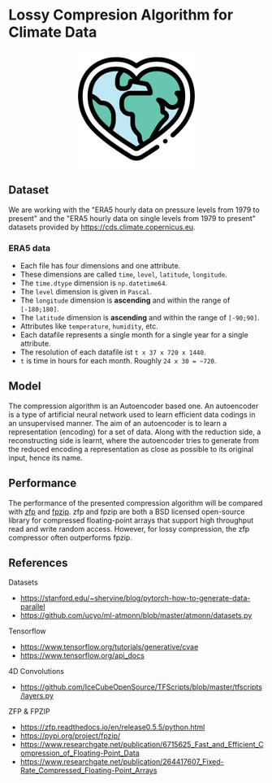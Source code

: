 # Lossy Compresion Algorithm for Climate Data

<p align=center>
  <img src="figures/planet-erde.png"  width="230" height="230"/>
</p>

## Dataset

We are working with the "ERA5 hourly data on pressure levels from 1979 to present" and the "ERA5 hourly data on single levels from 1979 to present" datasets provided by https://cds.climate.copernicus.eu.

### ERA5 data

- Each file has four dimensions and one attribute.
- These dimensions are called `time`, `level`, `latitude`, `longitude`.
- The `time.dtype` dimension is `np.datetime64`.
- The `level` dimension is given in `Pascal`.
- The `longitude` dimension is **ascending** and within the range of `[-180;180]`.
- The `latitude` dimension is **ascending** and within the range of `[-90;90]`.
- Attributes like `temperature`, `humidity`, etc.
- Each datafile represents a single month for a single year for a single attribute.
- The resolution of each datafile ist `t x 37 x 720 x 1440`.
- `t` is time in hours for each month. Roughly `24 x 30 = ~720`.

## Model

The compression algorithm is an Autoencoder based one. An autoencoder is a type of artificial neural network used to learn efficient data codings in an unsupervised manner. The aim of an autoencoder is to learn a representation (encoding) for a set of data. Along with the reduction side, a reconstructing side is learnt, where the autoencoder tries to generate from the reduced encoding a representation as close as possible to its original input, hence its name.

## Performance

The performance of the presented compression algorithm will be compared with [zfp](https://computing.llnl.gov/projects/zfp) and [fpzip](https://computing.llnl.gov/projects/fpzip). 
zfp and fpzip are both a BSD licensed open-source library for compressed floating-point arrays that support high throughput read and write random access. However, for lossy compression, the zfp compressor often outperforms fpzip.

## References

Datasets
- https://stanford.edu/~shervine/blog/pytorch-how-to-generate-data-parallel
- https://github.com/ucyo/ml-atmonn/blob/master/atmonn/datasets.py

Tensorflow
- https://www.tensorflow.org/tutorials/generative/cvae
- https://www.tensorflow.org/api_docs

4D Convolutions
- https://github.com/IceCubeOpenSource/TFScripts/blob/master/tfscripts/layers.py

ZFP & FPZIP
- https://zfp.readthedocs.io/en/release0.5.5/python.html
- https://pypi.org/project/fpzip/
- https://www.researchgate.net/publication/6715625_Fast_and_Efficient_Compression_of_Floating-Point_Data
- https://www.researchgate.net/publication/264417607_Fixed-Rate_Compressed_Floating-Point_Arrays
